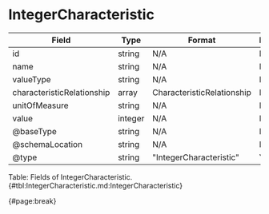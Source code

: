 <!--
    ATTENTION: This file was generated via gradle!
               Do NOT manually edit this file! Any such changes will be overwritten!
-->

# IntegerCharacteristic

| Field | Type | Format | Required |
| ------- | ------- | ------- | --- |
| id | string | N/A | No |
| name | string | N/A | No |
| valueType | string | N/A | No |
| characteristicRelationship | array | CharacteristicRelationship | No |
| unitOfMeasure | string | N/A | No |
| value | integer | N/A | No |
| @baseType | string | N/A | No |
| @schemaLocation | string | N/A | No |
| @type | string | "IntegerCharacteristic" | Yes |

Table: Fields of IntegerCharacteristic. {#tbl:IntegerCharacteristic.md:IntegerCharacteristic}

{#page:break}
